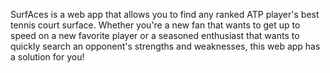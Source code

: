 SurfAces is a web app that allows you to find any ranked ATP player's best tennis court surface. Whether you're a new fan that wants to get up to speed on a new favorite player or a seasoned enthusiast that wants to quickly search an opponent's strengths and weaknesses, this web app has a solution for you!